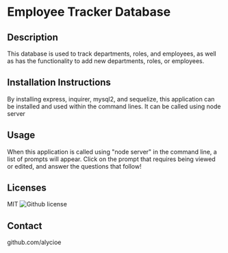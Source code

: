 # Employee Tracker Database
  
## Description
This database is used to track departments, roles, and employees, as well as has the functionality to add new departments, roles, or employees.
  
## Installation Instructions
By installing express, inquirer, mysql2, and sequelize, this application can be installed and used within the command lines. It can be called using node server
  
## Usage
When this application is called using "node server" in the command line, a list of prompts will appear. Click on the prompt that requires being viewed or edited, and answer the questions that follow!
  
## Licenses
MIT
![Github license](https://img.shields.io/badge/license--blue.svg)
      
## Contact
github.com/alycioe